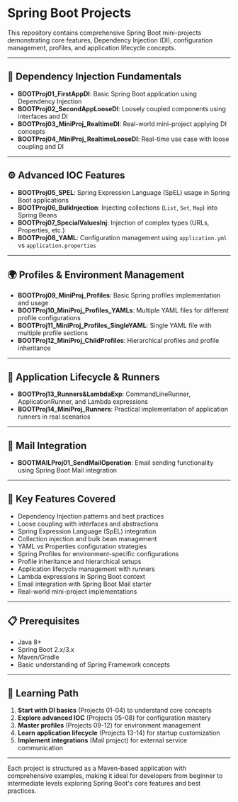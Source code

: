 # Spring Boot Projects

This repository contains comprehensive Spring Boot mini-projects demonstrating core features, Dependency Injection (DI), configuration management, profiles, and application lifecycle concepts.

---

## 🔧 **Dependency Injection Fundamentals**
- **BOOTProj01_FirstAppDI**: Basic Spring Boot application using Dependency Injection
- **BOOTProj02_SecondAppLooseDI**: Loosely coupled components using interfaces and DI
- **BOOTProj03_MiniProj_RealtimeDI**: Real-world mini-project applying DI concepts
- **BOOTProj04_MiniProj_RealtimeLooseDI**: Real-time use case with loose coupling and DI

---

## ⚙️ **Advanced IOC Features**
- **BOOTProj05_SPEL**: Spring Expression Language (SpEL) usage in Spring Boot applications
- **BOOTProj06_BulkInjection**: Injecting collections (`List`, `Set`, `Map`) into Spring Beans
- **BOOTProj07_SpecialValuesInj**: Injection of complex types (URLs, Properties, etc.)
- **BOOTProj08_YAML**: Configuration management using `application.yml` vs `application.properties`

---

## 🌍 **Profiles & Environment Management**
- **BOOTProj09_MiniProj_Profiles**: Basic Spring profiles implementation and usage
- **BOOTProj10_MiniProj_Profiles_YAMLs**: Multiple YAML files for different profile configurations
- **BOOTProj11_MiniProj_Profiles_SingleYAML**: Single YAML file with multiple profile sections
- **BOOTProj12_MiniProj_ChildProfiles**: Hierarchical profiles and profile inheritance

---

## 🚀 **Application Lifecycle & Runners**
- **BOOTProj13_Runners&LambdaExp**: CommandLineRunner, ApplicationRunner, and Lambda expressions
- **BOOTProj14_MiniProj_Runners**: Practical implementation of application runners in real scenarios

---

## 📧 **Mail Integration**
- **BOOTMAILProj01_SendMailOperation**: Email sending functionality using Spring Boot Mail integration

---

## 🌟 **Key Features Covered**
- Dependency Injection patterns and best practices
- Loose coupling with interfaces and abstractions
- Spring Expression Language (SpEL) integration
- Collection injection and bulk bean management
- YAML vs Properties configuration strategies
- Spring Profiles for environment-specific configurations
- Profile inheritance and hierarchical setups
- Application lifecycle management with runners
- Lambda expressions in Spring Boot context
- Email integration with Spring Boot Mail starter
- Real-world mini-project implementations

---

## 📋 **Prerequisites**
- Java 8+
- Spring Boot 2.x/3.x
- Maven/Gradle
- Basic understanding of Spring Framework concepts

---

## 🎯 **Learning Path**
1. **Start with DI basics** (Projects 01-04) to understand core concepts
2. **Explore advanced IOC** (Projects 05-08) for configuration mastery
3. **Master profiles** (Projects 09-12) for environment management
4. **Learn application lifecycle** (Projects 13-14) for startup customization
5. **Implement integrations** (Mail project) for external service communication

---

Each project is structured as a Maven-based application with comprehensive examples, making it ideal for developers from beginner to intermediate levels exploring Spring Boot's core features and best practices.

